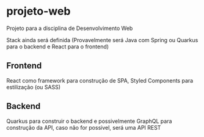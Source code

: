 # projeto-web
Projeto para a disciplina de Desenvolvimento Web

Stack ainda será definida (Provavelmente será Java com Spring ou Quarkus para o backend e React para o frontend)

## Frontend
React como framework para construção de SPA, Styled Components para estilização (ou SASS)

## Backend 
Quarkus para construir o backend e possivelmente GraphQL para construção da API, caso não for possivel, será uma API REST
